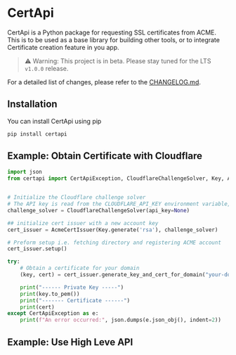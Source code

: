 # CertApi

CertApi is a Python package for requesting SSL certificates from ACME.
This is to be used as a base library for building other tools, or to integrate Certificate creation feature in you app.

> ⚠️ Warning: This project is in beta. Please stay tuned for the LTS `v1.0.0` release.

For a detailed list of changes, please refer to the [CHANGELOG.md](CHANGELOG.md).

## Installation

You can install CertApi using pip

```bash
pip install certapi
```

## Example: Obtain Certificate with Cloudflare

```python
import json
from certapi import CertApiException, CloudflareChallengeSolver, Key, AcmeCertIssuer


# Initialize the Cloudflare challenge solver
# The API key is read from the CLOUDFLARE_API_KEY environment variable, or you can set it below.
challenge_solver = CloudflareChallengeSolver(api_key=None)

## initialize cert issuer with a new account key
cert_issuer = AcmeCertIssuer(Key.generate('rsa'), challenge_solver)

# Preform setup i.e. fetching directory and registering ACME account
cert_issuer.setup()

try:
    # Obtain a certificate for your domain
    (key, cert) = cert_issuer.generate_key_and_cert_for_domain("your-domain.com")

    print("------ Private Key -----")
    print(key.to_pem())
    print("------- Certificate ------")
    print(cert)
except CertApiException as e:
    print(f"An error occurred:", json.dumps(e.json_obj(), indent=2))

```


## Example: Use High Leve API

```
```
